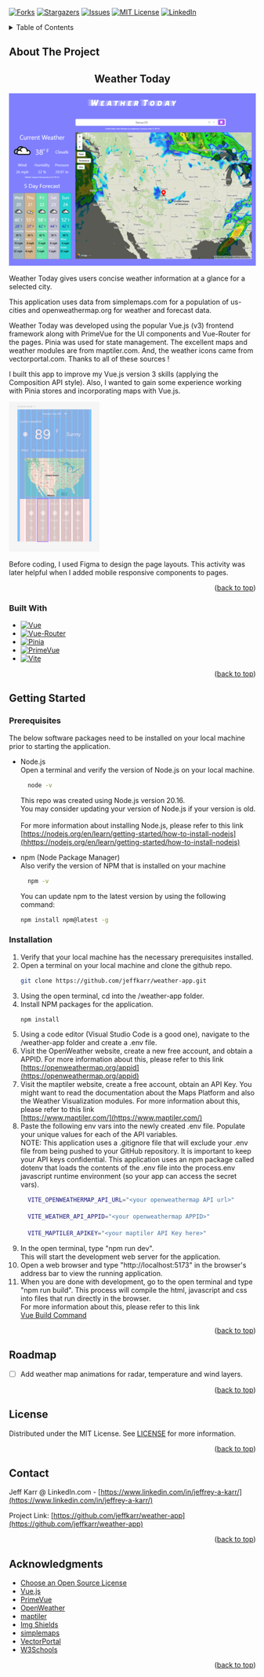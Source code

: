 <a id="readme-top"></a>

[![Forks][forks-shield]][forks-url]
[![Stargazers][stars-shield]][stars-url]
[![Issues][issues-shield]][issues-url]
[![MIT License][license-shield]][license-url]
[![LinkedIn][linkedin-shield]][linkedin-url]


<!-- TABLE OF CONTENTS -->
<details>
  <summary>Table of Contents</summary>
  <ol>
    <li>
      <a href="#about-the-project">About The Project</a>
      <ul>
        <li >eCommerce Coffee</li>
        <li><a href="#built-with">Built With</a></li>
      </ul>
    </li>
    <li>
      <a href="#getting-started">Getting Started</a>
      <ul>
        <li><a href="#prerequisites">Prerequisites</a></li>
        <li><a href="#installation">Installation</a></li>
      </ul>
    </li>
    <li><a href="#roadmap">RoadMap</a></li>
    <li><a href="#license">License</a></li>
    <li><a href="#contact">Contact</a></li>
    <li><a href="#acknowledgments">Acknowledgments</a></li>
  </ol>
</details>


<!-- ABOUT THE PROJECT -->
## About The Project
<div align="center">
  <h2>Weather Today</h2>
</div>

[![Welcome to Weather Today][product-screenshot]](https://vermillion-kringle-750e5d.netlify.app/)

Weather Today gives users concise weather information at a glance for a selected city. 

This application uses data from simplemaps.com for a population of us-cities and openweathermap.org for weather and forecast data.  

Weather Today was developed using the popular Vue.js (v3) frontend framework along with PrimeVue for the UI components and Vue-Router for the pages. Pinia was used for state management. The excellent maps and weather modules are from maptiler.com. And, the weather icons came from vectorportal.com. Thanks to all of these sources !

I built this app to improve my Vue.js version 3 skills (applying the Composition API style). Also, I wanted to gain some experience working with Pinia stores and incorporating maps with Vue.js. 

[![Figma Screenshot][figma-screenshot]](#)

Before coding, I used Figma to design the page layouts. This activity was later helpful when I added mobile responsive components to pages.    

<p align="right">(<a href="#readme-top">back to top</a>)</p>


### Built With

* [![Vue][Vue.js]][Vue-url]
* [![Vue-Router][Vue-router.js]][Vue-Router-url]
* [![Pinia][Pinia.js]][Pinia-url]
* [![PrimeVue][PrimeVue.js]][PrimeVue-url]
* [![Vite][Vite.js]][Vite-url]

<p align="right">(<a href="#readme-top">back to top</a>)</p>

<!-- GETTING STARTED -->
## Getting Started

### Prerequisites

The below software packages need to be installed on your local machine prior to starting the application. 
* Node.js <br />
  Open a terminal and verify the version of Node.js on your local machine.
  ```sh
    node -v
  ```
  This repo was created using Node.js version 20.16. <br />You may consider updating your version of Node.js if your version is old.
  <br /> <br />
  For more information about installing Node.js, please refer to this link [https://nodejs.org/en/learn/getting-started/how-to-install-nodejs](hhttps://nodejs.org/en/learn/getting-started/how-to-install-nodejs) 

* npm (Node Package Manager)<br />
  Also verify the version of NPM that is installed on your machine  
  ```sh
    npm -v
  ```
  You can update npm to the latest version by using the following command:
  ```sh
  npm install npm@latest -g
  ```

### Installation

1. Verify that your local machine has the necessary prerequisites installed.
2. Open a terminal on your local machine and clone the github repo.
   ```sh
   git clone https://github.com/jeffkarr/weather-app.git
   ```
3. Using the open terminal, cd into the /weather-app folder.
4. Install NPM packages for the application.
   ```sh
   npm install
   ```
5. Using a code editor (Visual Studio Code is a good one), navigate to the 
  /weather-app folder and create a .env file.
6. Visit the OpenWeather website, create a new free account, and obtain a
  APPID. For more information about this, please refer to this link <br>
  [https://openweathermap.org/appid](https://openweathermap.org/appid)  
7. Visit the maptiler website, create a free account, obtain an API Key. 
  You might want to read the documentation about the Maps Platform and also the Weather Visualization modules. 
  For more information about this, please refer to this link <br>
    [https://www.maptiler.com/](https://www.maptiler.com/) 
8. Paste the following env vars into the newly created .env file. Populate your
  unique values for each of the API variables.  
  NOTE: This application uses a .gitignore file that will exclude your .env file from being pushed to your GitHub repository. It is important to keep your API keys confidential. This application uses an npm package called dotenv that loads the contents of the .env file into the process.env javascript runtime environment (so your app can access the secret vars).
    ```sh
      VITE_OPENWEATHERMAP_API_URL="<your openweathermap API url>"

      VITE_WEATHER_API_APPID="<your openweathermap APPID>"

      VITE_MAPTILER_APIKEY="<your maptiler API Key here>"
    ```
9. In the open terminal, type "npm run dev". <br />
  This will start the development web server for the application. 
10. Open a web browser and type "http://localhost:5173" in the browser's
  address bar to view the running application. <br />
11. When you are done with development, go to the open terminal and type "npm run build". 
  This process will compile the html, javascript and css into files that run directly in the browser.  
  For more information about this, please refer to this link <br>
    [Vue Build Command](https://www.w3schools.com/vue/vue_build.php#:~:text=The%20build%20command%20compiles%20our,run%20directly%20in%20the%20browser.)  

<p align="right">(<a href="#readme-top">back to top</a>)</p>

<!-- ROADMAP -->
## Roadmap

- [ ] Add weather map animations for radar, temperature and wind layers.

<p align="right">(<a href="#readme-top">back to top</a>)</p>

<!-- LICENSE -->
## License

Distributed under the MIT License. See [LICENSE](/LICENSE) for more information.

<p align="right">(<a href="#readme-top">back to top</a>)</p>

<!-- CONTACT -->
## Contact

Jeff Karr @ LinkedIn.com - [https://www.linkedin.com/in/jeffrey-a-karr/](https://www.linkedin.com/in/jeffrey-a-karr/) 

Project Link: [https://github.com/jeffkarr/weather-app](https://github.com/jeffkarr/weather-app)

<p align="right">(<a href="#readme-top">back to top</a>)</p>

<!-- ACKNOWLEDGMENTS -->
## Acknowledgments

* [Choose an Open Source License](https://choosealicense.com)
* [Vue.js](https://vuejs.org/)
* [PrimeVue](https://primevue.org/)
* [OpenWeather](https://openweathermap.org/api)
* [maptiler](https://www.maptiler.com/)
* [Img Shields](https://shields.io)
* [simplemaps](https://simplemaps.com/)
* [VectorPortal](https://vectorportal.com/)
* [W3Schools](https://www.w3schools.com/default.asp)

<p align="right">(<a href="#readme-top">back to top</a>)</p>

<!-- MARKDOWN LINKS & IMAGES -->
<!-- https://www.markdownguide.org/basic-syntax/#reference-style-links -->
[forks-shield]: https://img.shields.io/github/forks/jeffkarr/weather-app.svg?style=for-the-badge
[forks-url]: https://github.com/jeffkarr/weather-app/forks
[stars-shield]: https://img.shields.io/github/stars/jeffkarr/weather-app.svg?style=for-the-badge
[stars-url]: https://github.com/jeffkarr/weather-app/stargazers
[issues-shield]: https://img.shields.io/github/issues/jeffkarr/weather-app.svg?style=for-the-badge
[issues-url]: https://github.com/jeffkarr/weather-app/issues
[license-shield]: https://img.shields.io/github/license/jeffkarr/weather-app.svg?style=for-the-badge
[license-url]: https://github.com/jeffkarr/weather-app/blob/master/LICENSE.txt
[linkedin-shield]: https://img.shields.io/badge/-LinkedIn-black.svg?style=for-the-badge&logo=linkedin&colorB=555
[linkedin-url]: https://www.linkedin.com/in/jeffrey-a-karr/
[product-screenshot]: /public/images/weather_today_575x400.png
[figma-screenshot]: /public/images/figma_screenshot.png

[mit-license]: /LICENSE

[Vue.js]: https://img.shields.io/badge/Vue.js-00B300?style=for-the-badge&logo=vuedotjs&logoColor=61DAFB
[Vue-url]: https://vuejs.org/

[Vue-Router.js]: https://img.shields.io/badge/vue--router.js-563D7C?style=for-the-badge&logo=vuedotjs&logoColor=#CA4245
[Vue-Router-url]: https://router.vuejs.org/

[PrimeVue.js]: https://img.shields.io/badge/PrimeVue.js-35495E?style=for-the-badge&logo=primevue&logoColor=4FC08D
[PrimeVue-url]: https://primevue.org/

[Vite.js]: https://img.shields.io/badge/Vite.js-A257FF?style=for-the-badge&logo=vite&logoColor=yellow
[Vite-url]: https://vitejs.dev/

[Pinia.js]: https://img.shields.io/badge/PINIA.JS-20B2AA?style=for-the-badge
[Pinia-url]: https://pinia.vuejs.org/